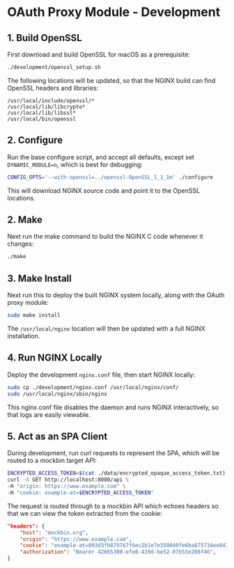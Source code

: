 # OAuth Proxy Module - Development

## 1. Build OpenSSL

First download and build OpenSSL for macOS as a prerequisite:

```bash
./development/openssl_setup.sh
```

The following locations will be updated, so that the NGINX build can find OpenSSL headers and libraries:

```text
/usr/local/include/openssl/*
/usr/local/lib/libcrypto*
/usr/local/lib/libssl*
/usr/local/bin/openssl
```

## 2. Configure

Run the base configure script, and accept all defaults, except set `DYNAMIC_MODULE=n`, which is best for debugging:

```bash
CONFIG_OPTS='--with-openssl=../openssl-OpenSSL_1_1_1m' ./configure 
```

This will download NGINX source code and point it to the OpenSSL locations.

## 2. Make

Next run the make command to build the NGINX C code whenever it changes:

```bash
./make
```

## 3. Make Install

Next run this to deploy the built NGINX system locally, along with the OAuth proxy module:

```bash
sudo make install
```

The `/usr/local/nginx` location will then be updated with a full NGINX installation.

## 4. Run NGINX Locally

Deploy the development `nginx.conf` file, then start NGINX locally:

```bash
sudo cp ./development/nginx.conf /usr/local/nginx/conf/
sudo /usr/local/nginx/sbin/nginx
```

This nginx.conf file disables the daemon and runs NGINX interactively, so that logs are easily viewable.

## 5. Act as an SPA Client

During development, run curl requests to represent the SPA, which will be routed to a mockbin target API:

```bash
ENCRYPTED_ACCESS_TOKEN=$(cat ./data/encrypted_opaque_access_token.txt)
curl -X GET http://localhost:8080/api \
-H "origin: https://www.example.com" \
-H "cookie: example-at=$ENCRYPTED_ACCESS_TOKEN"
```

The request is routed through to a mockbin API which echoes headers so that we can view the token extracted from the cookie:

```json
"headers": {
    "host": "mockbin.org",
    "origin": "https://www.example.com",
    "cookie": "example-at=093d3fb879767f6ec2b1e7e359040fe6ba875734ee043c5cc484d3da8963a351e9aba1c5e273f3d1ea2914f83836fa434474d1720b3040f5f7237f34536b7389",
    "authorization": "Bearer 42665300-efe8-419d-be52-07b53e208f46",
}
```
